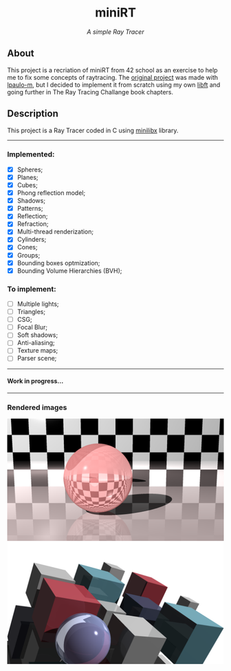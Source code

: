 <h1 align="center">miniRT</h1>


<i><p  align="center" font-type="italic"> A simple Ray Tracer </p></i>


## About

This project is a recriation of miniRT from 42 school as an exercise to help me to fix some concepts of raytracing. The [original project](https://github.com/librity/ft_minirt) was made with [lpaulo-m](https://github.com/librity), but I decided to implement it from scratch using my own [libft](https://github.com/pedro-pn/libft_complete) and going further in The Ray Tracing Challange book chapters.

## Description

This project is a Ray Tracer coded in C using [minilibx](https://github.com/42Paris/minilibx-linux) library.

---


### Implemented:

- [x] Spheres;
- [x] Planes;
- [x] Cubes;
- [x] Phong reflection model;
- [x] Shadows;
- [x] Patterns;
- [x] Reflection;
- [x] Refraction;
- [x] Multi-thread renderization;
- [X] Cylinders;
- [X] Cones;
- [X] Groups;
- [X] Bounding boxes optmization;
- [X] Bounding Volume Hierarchies (BVH);

### To implement:

- [ ] Multiple lights;
- [ ] Triangles;
- [ ] CSG;
- [ ] Focal Blur;
- [ ] Soft shadows;
- [ ] Anti-aliasing;
- [ ] Texture maps;
- [ ] Parser scene;

---
#### Work in progress...
---

### Rendered images

<img src="./rendered-scenes/pink_sphere.png" alt="pink_sphere"/>

<img src="./rendered-scenes/book_cover.png" alt="The Ray Tracer Challange - Book Cover"/>


#